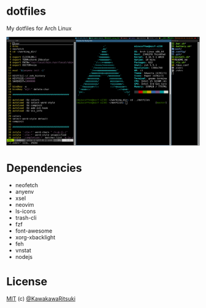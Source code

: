 # dotfiles

My dotfiles for Arch Linux

![ScreenShot](https://raw.githubusercontent.com/KawakawaRitsuki/dotfiles/master/screen_shot.png)

# Dependencies
- neofetch
- anyenv
- xsel
- neovim
- ls-icons
- trash-cli
- fzf
- font-awesome
- xorg-xbacklight
- feh
- vnstat
- nodejs

# License
[MIT](http://kawakawaritsuki.mit-license.org) (c) [@KawakawaRitsuki](http://github.com/KawakawaRitsuki)
